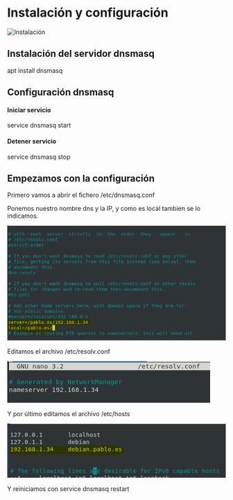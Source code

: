 # Instalación y configuración

![Instalación](/Fotos/Captura1.PNG)

## Instalación del servidor dnsmasq

apt install dnsmasq

## Configuración dnsmasq

#### Iniciar servicio

service dnsmasq start

#### Detener servicio

service dnsmasq stop 

## Empezamos con la configuración

Primero vamos a abrir el fichero /etc/dnsmasq.conf

Ponemos nuestro nombre dns y la IP, y como es local tambien se lo indicamos.

![Instalación](/Fotos/configuracion.PNG)

Editamos el archivo /etc/resolv.conf

![Instalación](/Fotos/resolv.PNG)

Y por último editamos el archivo /etc/hosts

![Instalación](/Fotos/hosts.PNG)

Y reiniciamos con service dnsmasq restart

